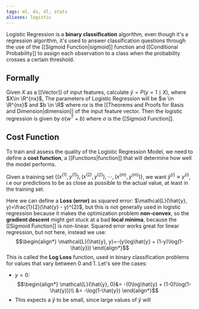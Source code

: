 ```yaml
---
tags: ml, ds, dl, stats
aliases: logistic
---
```

Logistic Regression is a **binary classification** algorithm, even though it's a regression algorithm, it's used to answer classification questions through the use of the [[Sigmoid Function|sigmoid]] function and [[Conditional Probability]] to assign each observation to a class when the probability crosses a certain threshold.

## Formally

Given $X$ as a [[Vector]] of input features, calculate $\hat{y}=P(y=1\mid X)$, where $X\in \R^{nx}$, The parameters of Logistic Regression will be $w \in \R^{nx}$ and $b \in \R$ where $nx$ is the [[Theorems and Proofs for Basis and Dimension|dimension]] of the input feature vector. Then the logistic regression is given by $\sigma(w^{T}+b)$ where $\sigma$ is the [[Sigmoid Function]].

## Cost Function

To train and assess the quality of the Logistic Regression Model, we need to define a **cost function**, a [[Functions|function]] that will determine how well the model performs.

Given a training set $\{(x^{(1)},y^{(1)}), (x^{(2)},y^{(2)}), \cdots, (x^{(m)},y^{(m)})\}$, we want $\hat{y}^{(i)}\approx y^{(i)}$, i.e our predictions to be as close as possible to the actual value, at least in the training set.

Here we can define a **Loss (error)** as squared error: $\mathcal{L}(\hat{y}, y)=\frac{1}{2}(\hat{y} - y)^{2}$, but this is not generally used in logistic regression because it makes the optimization problem **non-convex**, so the **gradient descent** might get stuck at a bad **local minima**, because the [[Sigmoid Function]] is non-linear. Squared error works great for linear regression, but not here, instead we use:
$$\begin{align*}
\mathcal{L}(\hat{y}, y)=-(y\log\hat{y} + (1-y)\log(1-\hat{y}))
\end{align*}$$
This is called the **Log Loss** function, used in binary classification problems for values that vary between $0$ and $1$. Let's see the cases:
- $y=0$:
$$\begin{align*}
\mathcal{L}(\hat{y}, 0)&= -(0\log\hat{y} + (1-0)\log(1-\hat{y}))\\
&= -\log(1-\hat{y})
\end{align*}$$
- This expects a $\hat{y}$ to be small, since large values of $\hat{y}$  will 